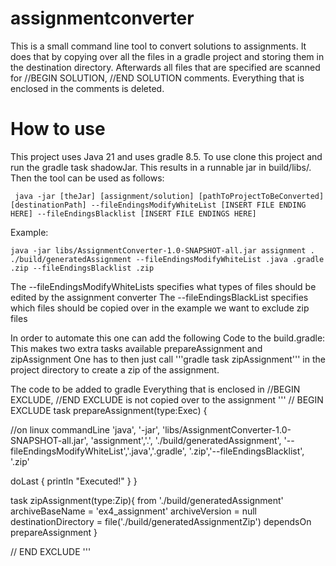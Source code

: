 # assignmentconverter

This is a small command line tool to convert solutions to assignments.
It does that by copying over all the files in a gradle project and storing them in the destination directory.
Afterwards all files that are specified are scanned for //BEGIN SOLUTION, //END SOLUTION comments.
Everything that is enclosed in the comments is deleted.

# How to use
This project uses Java 21 and uses gradle 8.5.
To use clone this project and run the gradle task shadowJar.
This results in a runnable jar in build/libs/.
Then the tool can be used as follows:

```
 java -jar [theJar] [assignment/solution] [pathToProjectToBeConverted] [destinationPath] --fileEndingsModifyWhiteList [INSERT FILE ENDING HERE] --fileEndingsBlacklist [INSERT FILE ENDINGS HERE] 
```
Example:
```
java -jar libs/AssignmentConverter-1.0-SNAPSHOT-all.jar assignment . ./build/generatedAssignment --fileEndingsModifyWhiteList .java .gradle .zip --fileEndingsBlacklist .zip
```

The --fileEndingsModifyWhiteLists specifies what types of files should be edited by the assignment converter
The --fileEndingsBlackList specifies which files should be copied over in the example we want to exclude zip files

In order to automate this one can add the following Code to the build.gradle:
This makes two extra tasks available prepareAssignment and zipAssignment
One has to then just call '''gradle task zipAssignment''' in the project directory to create a zip of the assignment.

The code to be added to gradle
Everything that is enclosed in //BEGIN EXCLUDE, //END EXCLUDE is not copied over to the assignment
'''
// BEGIN EXCLUDE
task prepareAssignment(type:Exec) {

  //on linux
  commandLine 'java', '-jar', 'libs/AssignmentConverter-1.0-SNAPSHOT-all.jar', 'assignment','.', './build/generatedAssignment', '--fileEndingsModifyWhiteList','.java','.gradle', '.zip','--fileEndingsBlacklist', '.zip'

  doLast {
    println "Executed!"
  }
}

task zipAssignment(type:Zip){
  from './build/generatedAssignment'
  archiveBaseName = 'ex4_assignment'
  archiveVersion = null
  destinationDirectory = file('./build/generatedAssignmentZip')
  dependsOn prepareAssignment
}

// END EXCLUDE
'''

